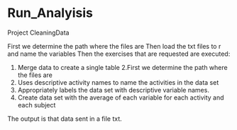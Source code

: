 # Run_Analyisis
Project CleaningData

First we determine the path where the files are
Then load the txt files to r and name the variables
Then the exercises that are requested are executed:

1. Merge data to create a single table
2.First we determine the path where the files are
3. Uses descriptive activity names to name the activities in the data set
4. Appropriately labels the data set with descriptive variable names.
5. Create data set with the average of each variable for each activity and each subject

The output is that data sent in a file txt.
